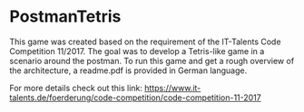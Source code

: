 # PostmanTetris
This game was created based on the requirement of the IT-Talents Code Competition 11/2017.
The goal was to develop a Tetris-like game in a scenario around the postman.
To run this game and get a rough overview of the architecture, a readme.pdf is provided in German language.

For more details check out this link: https://www.it-talents.de/foerderung/code-competition/code-competition-11-2017
